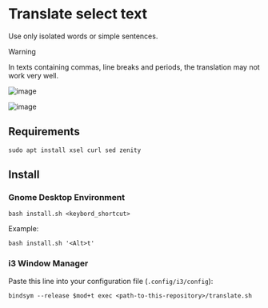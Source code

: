 # Translate select text

Use only isolated words or simple sentences.

> [!WARNING] 
> In texts containing commas, line breaks and periods, the translation may not work very well.

![image](https://user-images.githubusercontent.com/43625943/201484966-27ea9920-b362-4b38-9878-d3b5086e97fe.png) 

![image](https://user-images.githubusercontent.com/43625943/201485007-5e50e42b-d363-4ec9-b9cf-b37b334c1bc9.png)

## Requirements

`sudo apt install xsel curl sed zenity`

## Install 

### Gnome Desktop Environment

`bash install.sh <keybord_shortcut>`

Example:

`bash install.sh '<Alt>t'`

### i3 Window Manager

Paste this line into your configuration file (`.config/i3/config`):

`bindsym --release $mod+t exec <path-to-this-repository>/translate.sh`
